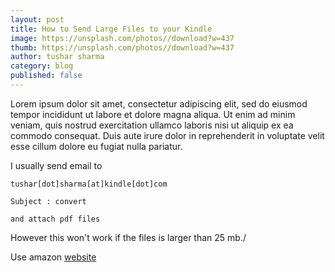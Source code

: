 ```yaml
---
layout: post
title: How to Send Large Files to your Kindle
image: https://unsplash.com/photos//download?w=437
thumb: https://unsplash.com/photos//download?w=437
author: tushar sharma
category: blog
published: false
---
```


Lorem ipsum dolor sit amet, consectetur adipiscing elit, sed do eiusmod tempor incididunt ut labore et dolore magna aliqua. Ut enim ad minim veniam, quis nostrud exercitation ullamco laboris nisi ut aliquip ex ea commodo consequat. Duis aute irure dolor in reprehenderit in voluptate velit esse cillum dolore eu fugiat nulla pariatur.<!-- truncate_here -->

I usually send email to 

```
tushar[dot]sharma[at]kindle[dot]com

Subject : convert

and attach pdf files
```

However this won't work if the files is larger than 25 mb./ 

Use amazon [website](https://www.amazon.com/sendtokindle)